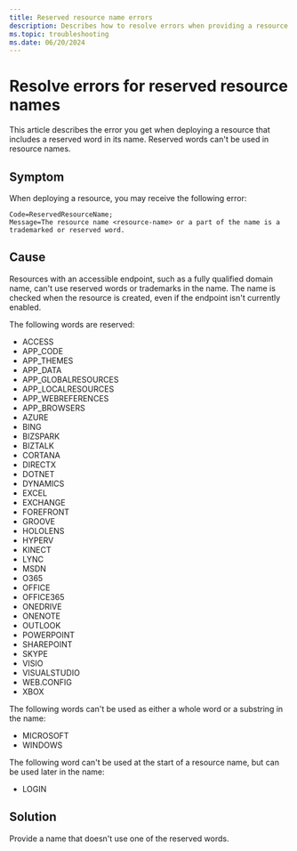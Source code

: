 ```yaml
---
title: Reserved resource name errors
description: Describes how to resolve errors when providing a resource name that includes a reserved word.
ms.topic: troubleshooting
ms.date: 06/20/2024
---
```


# Resolve errors for reserved resource names

This article describes the error you get when deploying a resource that includes a reserved word in its name. Reserved words can't be used in resource names.

## Symptom

When deploying a resource, you may receive the following error:

```output
Code=ReservedResourceName;
Message=The resource name <resource-name> or a part of the name is a trademarked or reserved word.
```

## Cause

Resources with an accessible endpoint, such as a fully qualified domain name, can't use reserved words or trademarks in the name. The name is checked when the resource is created, even if the endpoint isn't currently enabled.

The following words are reserved:

- ACCESS
- APP_CODE
- APP_THEMES
- APP_DATA
- APP_GLOBALRESOURCES
- APP_LOCALRESOURCES
- APP_WEBREFERENCES
- APP_BROWSERS
- AZURE
- BING
- BIZSPARK
- BIZTALK
- CORTANA
- DIRECTX
- DOTNET
- DYNAMICS
- EXCEL
- EXCHANGE
- FOREFRONT
- GROOVE
- HOLOLENS
- HYPERV
- KINECT
- LYNC
- MSDN
- O365
- OFFICE
- OFFICE365
- ONEDRIVE
- ONENOTE
- OUTLOOK
- POWERPOINT
- SHAREPOINT
- SKYPE
- VISIO
- VISUALSTUDIO
- WEB.CONFIG
- XBOX

The following words can't be used as either a whole word or a substring in the name:

- MICROSOFT
- WINDOWS

The following word can't be used at the start of a resource name, but can be used later in the name:

- LOGIN

## Solution

Provide a name that doesn't use one of the reserved words.
